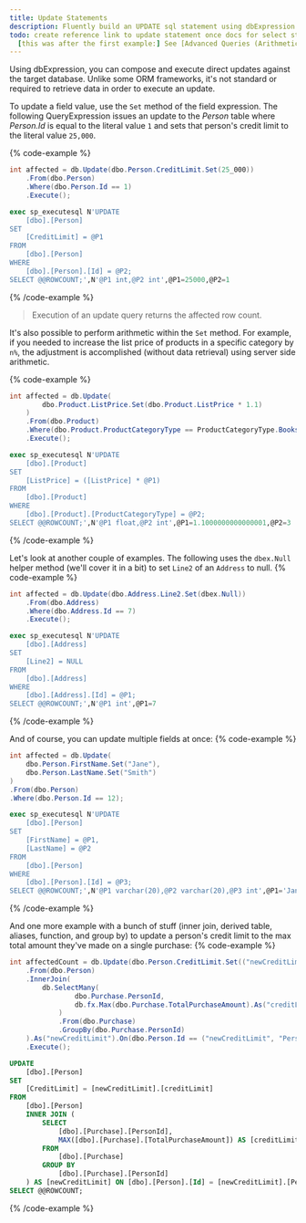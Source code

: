 ```yaml
---
title: Update Statements
description: Fluently build an UPDATE sql statement using dbExpression.
todo: create reference link to update statement once docs for select statement are completed (/reference/statements/update-statement)
  [this was after the first example:] See [Advanced Queries (Arithmetic)](/advanced/arithmetic) section for more detail on using server side arithmetic.
---
```


Using dbExpression, you can compose and execute direct updates against the target database.  Unlike some ORM frameworks, 
it's not standard or required to retrieve data in order to execute an update.  

To update a field value, use the `Set` method of the field expression. The following QueryExpression issues an update 
to the *Person* table where *Person.Id* is equal to the literal value `1` and sets that person's credit limit to 
the literal value `25,000`.

{% code-example %}
```csharp
int affected = db.Update(dbo.Person.CreditLimit.Set(25_000))
    .From(dbo.Person)
    .Where(dbo.Person.Id == 1)
    .Execute();
```
```sql
exec sp_executesql N'UPDATE
    [dbo].[Person]
SET
    [CreditLimit] = @P1
FROM
    [dbo].[Person]
WHERE
    [dbo].[Person].[Id] = @P2;
SELECT @@ROWCOUNT;',N'@P1 int,@P2 int',@P1=25000,@P2=1
```
{% /code-example %}

> Execution of an update query returns the affected row count.  

It's also possible to perform arithmetic within the `Set` method.
For example, if you needed to increase the list price of products in a specific category 
by `n%`, the adjustment is accomplished (without data retrieval) using server side arithmetic.

{% code-example %}
```csharp
int affected = db.Update(
        dbo.Product.ListPrice.Set(dbo.Product.ListPrice * 1.1)
    )
    .From(dbo.Product)
    .Where(dbo.Product.ProductCategoryType == ProductCategoryType.Books)
    .Execute();
```
```sql
exec sp_executesql N'UPDATE
    [dbo].[Product]
SET
    [ListPrice] = ([ListPrice] * @P1)
FROM
    [dbo].[Product]
WHERE
    [dbo].[Product].[ProductCategoryType] = @P2;
SELECT @@ROWCOUNT;',N'@P1 float,@P2 int',@P1=1.1000000000000001,@P2=3
```
{% /code-example %}

Let's look at another couple of examples.  The following uses the `dbex.Null` helper method (we'll cover it in a bit)
to set `Line2` of an `Address` to null.
{% code-example %}
```csharp
int affected = db.Update(dbo.Address.Line2.Set(dbex.Null))
    .From(dbo.Address)
    .Where(dbo.Address.Id == 7)
    .Execute();
```
```sql
exec sp_executesql N'UPDATE
    [dbo].[Address]
SET
    [Line2] = NULL
FROM
    [dbo].[Address]
WHERE
    [dbo].[Address].[Id] = @P1;
SELECT @@ROWCOUNT;',N'@P1 int',@P1=7
```
{% /code-example %}

And of course, you can update multiple fields at once:
{% code-example %}
```csharp
int affected = db.Update(
    dbo.Person.FirstName.Set("Jane"), 
    dbo.Person.LastName.Set("Smith")
)
.From(dbo.Person)
.Where(dbo.Person.Id == 12);
```
```sql
exec sp_executesql N'UPDATE
	[dbo].[Person]
SET
	[FirstName] = @P1,
	[LastName] = @P2
FROM
	[dbo].[Person]
WHERE
	[dbo].[Person].[Id] = @P3;
SELECT @@ROWCOUNT;',N'@P1 varchar(20),@P2 varchar(20),@P3 int',@P1='Jane',@P2='Smith',@P3=1
```
{% /code-example %}

And one more example with a bunch of stuff (inner join, derived table, aliases, function, and group by) to 
update a person's credit limit to the max total amount they've made on a single purchase:
{% code-example %}
```csharp
int affectedCount = db.Update(dbo.Person.CreditLimit.Set(("newCreditLimit", "creditLimit")))
    .From(dbo.Person)
    .InnerJoin(
        db.SelectMany(
                dbo.Purchase.PersonId,
                db.fx.Max(dbo.Purchase.TotalPurchaseAmount).As("creditLimit")
            )
            .From(dbo.Purchase)
            .GroupBy(dbo.Purchase.PersonId)
    ).As("newCreditLimit").On(dbo.Person.Id == ("newCreditLimit", "PersonId"))
    .Execute();
```
```sql
UPDATE
	[dbo].[Person]
SET
	[CreditLimit] = [newCreditLimit].[creditLimit]
FROM
	[dbo].[Person]
	INNER JOIN (
		SELECT
			[dbo].[Purchase].[PersonId],
			MAX([dbo].[Purchase].[TotalPurchaseAmount]) AS [creditLimit]
		FROM
			[dbo].[Purchase]
		GROUP BY
			[dbo].[Purchase].[PersonId]
	) AS [newCreditLimit] ON [dbo].[Person].[Id] = [newCreditLimit].[PersonId];
SELECT @@ROWCOUNT;
```
{% /code-example %}
